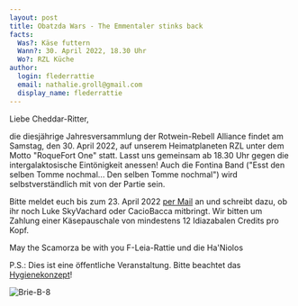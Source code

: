 ```yaml
---
layout: post
title: Obatzda Wars - The Emmentaler stinks back
facts:
  Was?: Käse futtern
  Wann?: 30. April 2022, 18.30 Uhr
  Wo?: RZL Küche
author:
  login: flederrattie
  email: nathalie.groll@gmail.com
  display_name: flederrattie
---
```


Liebe Cheddar-Ritter,

die diesjährige Jahresversammlung der Rotwein-Rebell Alliance findet am Samstag, den 30. April 2022, auf unserem Heimatplaneten RZL unter dem Motto "RoqueFort One" statt. 
Lasst uns gemeinsam ab 18.30 Uhr gegen die intergalaktosische Eintönigkeit anessen!
Auch die Fontina Band ("Esst den selben Tomme nochmal... Den selben Tomme nochmal") wird selbstverständlich mit von der Partie sein.

Bitte meldet euch bis zum 23. April 2022 [per Mail](mailto:nathalie.groll@gmail.com) an und schreibt dazu, ob ihr noch Luke SkyVachard oder CacioBacca mitbringt. Wir bitten um Zahlung einer Käsepauschale von mindestens 12 Idiazabalen Credits pro Kopf.

May the Scamorza be with you
F-Leia-Rattie und die Ha'Niolos

P.S.: Dies ist eine öffentliche Veranstaltung. Bitte beachtet das [Hygienekonzept](https://wiki.raumzeitlabor.de/wiki/Hygienekonzept)!

![Brie-B-8](/assets/briebate.jpg)
